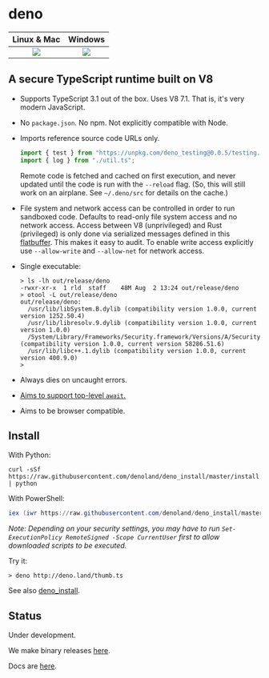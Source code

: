 # deno

|      **Linux & Mac**       |        **Windows**         |
| :------------------------: | :------------------------: |
| [![][tci badge]][tci link] | [![][avy badge]][avy link] |

## A secure TypeScript runtime built on V8

- Supports TypeScript 3.1 out of the box. Uses V8 7.1. That is, it's very modern
  JavaScript.

- No `package.json`. No npm. Not explicitly compatible with Node.

- Imports reference source code URLs only.

  ```typescript
  import { test } from "https://unpkg.com/deno_testing@0.0.5/testing.ts";
  import { log } from "./util.ts";
  ```

  Remote code is fetched and cached on first execution, and never updated until
  the code is run with the `--reload` flag. (So, this will still work on an
  airplane. See `~/.deno/src` for details on the cache.)

- File system and network access can be controlled in order to run sandboxed
  code. Defaults to read-only file system access and no network access. Access
  between V8 (unprivileged) and Rust (privileged) is only done via serialized
  messages defined in this
  [flatbuffer](https://github.com/denoland/deno/blob/master/src/msg.fbs). This
  makes it easy to audit. To enable write access explicitly use `--allow-write`
  and `--allow-net` for network access.

- Single executable:

  ```
  > ls -lh out/release/deno
  -rwxr-xr-x  1 rld  staff    48M Aug  2 13:24 out/release/deno
  > otool -L out/release/deno
  out/release/deno:
    /usr/lib/libSystem.B.dylib (compatibility version 1.0.0, current version 1252.50.4)
    /usr/lib/libresolv.9.dylib (compatibility version 1.0.0, current version 1.0.0)
    /System/Library/Frameworks/Security.framework/Versions/A/Security (compatibility version 1.0.0, current version 58286.51.6)
    /usr/lib/libc++.1.dylib (compatibility version 1.0.0, current version 400.9.0)
  >
  ```

- Always dies on uncaught errors.

- [Aims to support top-level `await`.](https://github.com/denoland/deno/issues/471)

- Aims to be browser compatible.

## Install

With Python:

```
curl -sSf https://raw.githubusercontent.com/denoland/deno_install/master/install.py | python
```

With PowerShell:

```powershell
iex (iwr https://raw.githubusercontent.com/denoland/deno_install/master/install.ps1)
```

_Note: Depending on your security settings, you may have to run
`Set-ExecutionPolicy RemoteSigned -Scope CurrentUser` first to allow downloaded
scripts to be executed._

Try it:

```
> deno http://deno.land/thumb.ts
```

See also [deno_install](https://github.com/denoland/deno_install).

## Status

Under development.

We make binary releases [here](https://github.com/denoland/deno/releases).

Docs are [here](https://github.com/denoland/deno/blob/master/Docs.md).

<!-- prettier-ignore -->
[avy badge]: https://ci.appveyor.com/api/projects/status/yel7wtcqwoy0to8x?branch=master&svg=true
[avy link]: https://ci.appveyor.com/project/deno/deno
[tci badge]: https://travis-ci.com/denoland/deno.svg?branch=master
[tci link]: https://travis-ci.com/denoland/deno
